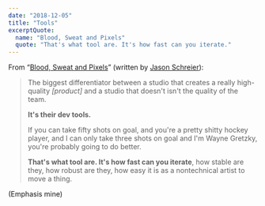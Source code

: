 ```yaml
---
date: "2018-12-05"
title: "Tools"
excerptQuote:
  name: "Blood, Sweat and Pixels"
  quote: "That's what tool are. It's how fast can you iterate."
---
```


From “[Blood, Sweat and Pixels][book]” (written by [Jason Schreier][twitter]):

> The biggest differentiator between a studio that creates a really high-quality _[product]_ and a studio that doesn't isn't the quality of the team.
>
> **It's their dev tools.**
>
> If you can take fifty shots on goal, and you're a pretty shitty hockey player, and I can only take three shots on goal and I'm Wayne Gretzky, you're probably going to do better.
>
> **That's what tool are. It's how fast can you iterate**, how stable are they, how robust are they, how easy it is as a nontechnical artist to move a thing.

(Emphasis mine)


[book]: https://www.goodreads.com/book/show/34376766-blood-sweat-and-pixels
[twitter]: https://twitter.com/jasonschreier
